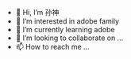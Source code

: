 - 👋 Hi, I’m 孙神
- 👀 I’m interested in adobe family
- 🌱 I’m currently learning adobe
- 💞️ I’m looking to collaborate on ...
- 📫 How to reach me ...

<!---
ccgongzi/ccgongzi is a ✨ special ✨ repository because its `README.md` (this file) appears on your GitHub profile.
You can click the Preview link to take a look at your changes.
--->
